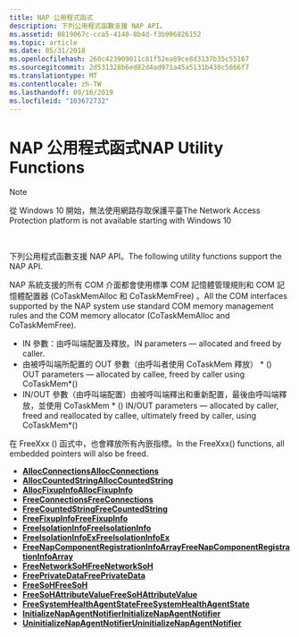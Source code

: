 ```yaml
---
title: NAP 公用程式函式
description: 下列公用程式函數支援 NAP API。
ms.assetid: 0819067c-cca5-4140-8b4d-f3b996826152
ms.topic: article
ms.date: 05/31/2018
ms.openlocfilehash: 260c423909011c81f52ea89ce8d3137b35c55167
ms.sourcegitcommit: 2d531328b6ed82d4ad971a45a5131b430c5866f7
ms.translationtype: MT
ms.contentlocale: zh-TW
ms.lasthandoff: 09/16/2019
ms.locfileid: "103672732"
---
```

# <a name="nap-utility-functions"></a><span data-ttu-id="f10cd-103">NAP 公用程式函式</span><span class="sxs-lookup"><span data-stu-id="f10cd-103">NAP Utility Functions</span></span>

> [!Note]  
> <span data-ttu-id="f10cd-104">從 Windows 10 開始，無法使用網路存取保護平臺</span><span class="sxs-lookup"><span data-stu-id="f10cd-104">The Network Access Protection platform is not available starting with Windows 10</span></span>

 

<span data-ttu-id="f10cd-105">下列公用程式函數支援 NAP API。</span><span class="sxs-lookup"><span data-stu-id="f10cd-105">The following utility functions support the NAP API.</span></span>

<span data-ttu-id="f10cd-106">NAP 系統支援的所有 COM 介面都會使用標準 COM 記憶體管理規則和 COM 記憶體配置器 (CoTaskMemAlloc 和 CoTaskMemFree) 。</span><span class="sxs-lookup"><span data-stu-id="f10cd-106">All the COM interfaces supported by the NAP system use standard COM memory management rules and the COM memory allocator (CoTaskMemAlloc and CoTaskMemFree).</span></span>

-   <span data-ttu-id="f10cd-107">IN 參數：由呼叫端配置及釋放。</span><span class="sxs-lookup"><span data-stu-id="f10cd-107">IN parameters — allocated and freed by caller.</span></span>
-   <span data-ttu-id="f10cd-108">由被呼叫端所配置的 OUT 參數（由呼叫者使用 CoTaskMem 釋放） \* () </span><span class="sxs-lookup"><span data-stu-id="f10cd-108">OUT parameters — allocated by callee, freed by caller using CoTaskMem\*()</span></span>
-   <span data-ttu-id="f10cd-109">IN/OUT 參數（由呼叫端配置）由被呼叫端釋出和重新配置，最後由呼叫端釋放，並使用 CoTaskMem \* () </span><span class="sxs-lookup"><span data-stu-id="f10cd-109">IN/OUT parameters — allocated by caller, freed and reallocated by callee, ultimately freed by caller, using CoTaskMem\*()</span></span>

<span data-ttu-id="f10cd-110">在 FreeXxx () 函式中，也會釋放所有內嵌指標。</span><span class="sxs-lookup"><span data-stu-id="f10cd-110">In the FreeXxx() functions, all embedded pointers will also be freed.</span></span>

-   [<span data-ttu-id="f10cd-111">**AllocConnections**</span><span class="sxs-lookup"><span data-stu-id="f10cd-111">**AllocConnections**</span></span>](allocconnections-func.md)
-   [<span data-ttu-id="f10cd-112">**AllocCountedString**</span><span class="sxs-lookup"><span data-stu-id="f10cd-112">**AllocCountedString**</span></span>](alloccountedstring-func.md)
-   [<span data-ttu-id="f10cd-113">**AllocFixupInfo**</span><span class="sxs-lookup"><span data-stu-id="f10cd-113">**AllocFixupInfo**</span></span>](allocfixupinfo-func.md)
-   [<span data-ttu-id="f10cd-114">**FreeConnections**</span><span class="sxs-lookup"><span data-stu-id="f10cd-114">**FreeConnections**</span></span>](freeconnections-func.md)
-   [<span data-ttu-id="f10cd-115">**FreeCountedString**</span><span class="sxs-lookup"><span data-stu-id="f10cd-115">**FreeCountedString**</span></span>](freecountedstring-func.md)
-   [<span data-ttu-id="f10cd-116">**FreeFixupInfo**</span><span class="sxs-lookup"><span data-stu-id="f10cd-116">**FreeFixupInfo**</span></span>](freefixupinfo-func.md)
-   [<span data-ttu-id="f10cd-117">**FreeIsolationInfo**</span><span class="sxs-lookup"><span data-stu-id="f10cd-117">**FreeIsolationInfo**</span></span>](freeisolationinfo-func.md)
-   [<span data-ttu-id="f10cd-118">**FreeIsolationInfoEx**</span><span class="sxs-lookup"><span data-stu-id="f10cd-118">**FreeIsolationInfoEx**</span></span>](freeisolationinfoex.md)
-   [<span data-ttu-id="f10cd-119">**FreeNapComponentRegistrationInfoArray**</span><span class="sxs-lookup"><span data-stu-id="f10cd-119">**FreeNapComponentRegistrationInfoArray**</span></span>](freenapcomponentregistrationinfoarray-func.md)
-   [<span data-ttu-id="f10cd-120">**FreeNetworkSoH**</span><span class="sxs-lookup"><span data-stu-id="f10cd-120">**FreeNetworkSoH**</span></span>](freenetworksoh-func.md)
-   [<span data-ttu-id="f10cd-121">**FreePrivateData**</span><span class="sxs-lookup"><span data-stu-id="f10cd-121">**FreePrivateData**</span></span>](freeprivatedata-func.md)
-   [<span data-ttu-id="f10cd-122">**FreeSoH**</span><span class="sxs-lookup"><span data-stu-id="f10cd-122">**FreeSoH**</span></span>](freesoh-func.md)
-   [<span data-ttu-id="f10cd-123">**FreeSoHAttributeValue**</span><span class="sxs-lookup"><span data-stu-id="f10cd-123">**FreeSoHAttributeValue**</span></span>](freesohattributevalue-func.md)
-   [<span data-ttu-id="f10cd-124">**FreeSystemHealthAgentState**</span><span class="sxs-lookup"><span data-stu-id="f10cd-124">**FreeSystemHealthAgentState**</span></span>](freesystemhealthagentstate-func.md)
-   [<span data-ttu-id="f10cd-125">**InitializeNapAgentNotifier**</span><span class="sxs-lookup"><span data-stu-id="f10cd-125">**InitializeNapAgentNotifier**</span></span>](initializenapagentnotifier.md)
-   [<span data-ttu-id="f10cd-126">**UninitializeNapAgentNotifier**</span><span class="sxs-lookup"><span data-stu-id="f10cd-126">**UninitializeNapAgentNotifier**</span></span>](uninitializenapagentnotifier.md)

 

 




